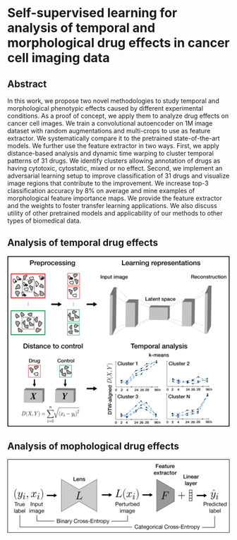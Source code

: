 # Self-supervised learning for analysis of temporal and morphological drug effects in cancer cell imaging data

## Abstract

In this work, we propose two novel methodologies to study temporal and morphological phenotypic effects caused by different experimental conditions. As a proof of concept, we apply them to analyze drug effects on cancer cell images. We train a convolutional autoencoder on 1M image dataset with random augmentations and multi-crops to use as feature extractor. We systematically compare it to the pretrained state-of-the-art models. We further use the feature extractor in two ways. First, we apply distance-based analysis and dynamic time warping to cluster temporal patterns of 31 drugs. We identify clusters allowing annotation of drugs as having cytotoxic, cytostatic, mixed or no effect. Second, we implement an adversarial learning setup to improve classification of 31 drugs and visualize image regions that contribute to the improvement. We increase top-3 classification accuracy by 8\% on average and mine examples of morphological feature importance maps. We provide the feature extractor and the weights to foster transfer learning applications. We also discuss utility of other pretrained models and applicability of our methods to other types of biomedical data.

## Analysis of temporal drug effects

<img src="https://github.com/dmitrav/pheno-ml/blob/master/img/distance_methods.png" alt="Overview of temporal analysis" width="700"/>

## Analysis of mophological drug effects

<img src="https://github.com/dmitrav/pheno-ml/blob/master/img/lens_methods.png" alt="Schematic of the lens setup" width="700"/>

